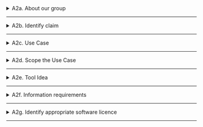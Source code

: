 
<details>
  <summary>A2a. About our group</summary>
   How much do agree with this statement? : "I am confident coding in Python"
   
  ### Group 11 - Managers
  - *Ondrej* : 2
  - *Magnus* : 3

  ###  Group 14 - Analysts
  - *Jannik* :
  - *Mathushan* :

  ###  Group 15 - Analysts
  - *Zohaib* :
  - *Mikael* :


 ### Total Score:

</details>
  
---
<details>
  <summary>A2b. Identify claim</summary>

  ### Group 14 - Claim
  - **Claim:** 
  - **Report Reference:** "CES_BLD_24_0_6_MEP" (p. 8)
  - **Description of claim we wish to check**
  - **Justification of selection of our claim**

  ### Group 15 - Claim
  - **Claim:** 
  - **Report Reference:** 
  - **Description of claim we wish to check**
  - **Justification of selection of our claim**

</details>

---
<details>
  <summary>A2c. Use Case</summary>

  ### Group 14 - Claim
  - **How and when we check this claim?** 
  - **What information does this claim rely on?** #maybe just use reference on file and page as in previous chapter
  - **What BIM purpose is required?**
  - **BPMN drawing:** 

  ### Group 15 - Claim
  - **How and when we check this claim?** 
  - **What information does this claim rely on?** #maybe just use reference on file and page as in previous chapter
  - **What BIM purpose is required?** #not sure what does this mean
  - **BPMN drawing:** 

  </details>

---
<details>
  <summary>A2d. Scope the Use Case</summary>

  - **Identify where a new script/fucntion/tool is needed and highlight this in BPMN diagram**

  </details>

---
<details>
  <summary>A2e. Tool Idea</summary>

 ### Group 14
  - **Describe idea of your OpenBIM ifcOpenShell Tool**
  - **Business and Societal value:**
  - **Summarizing BPMN diagram:**
 ### Group 15
 - **Describe idea of your OpenBIM ifcOpenShell Tool**
  - **Business and Societal value:**
  - **Summarizing BPMN diagram:**
  
  </details>

---
<details>
  <summary>A2f. Information requirements</summary>
 
  ### Group 14
 - **Identification of required information from model**

 ### Group 15
  - **Identification of required information from model**
  </details>

---
<details>
  <summary>A2g. Identify appropriate software licence</summary>

  </details>

---
